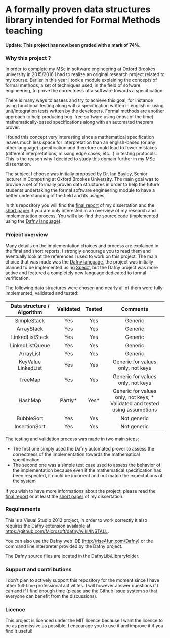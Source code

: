 # A formally proven data structures library intended for Formal Methods teaching

**Update: This project has now been graded with a mark of 74%.**

### Why this project ?

In order to complete my MSc in software engineering at Oxford Brookes university in 2015/2016 I had to realize an original research project related to my course. Earlier in this year I took a module explaining the concepts of formal methods, a set of techniques used, in the field of sofware engineering, to prove the correctness of a software towards a specification.

There is many ways to assess and try to achieve this goal, for instance using functional testing along with a specification written in english or using unit/integration tests written by the developers. Formal methods are another approach to help producing bug-free software using (most of the time) mathematically-based specifications along with an automated theorem prover. 

I found this concept very interesting since a mathematical specification leaves much less space for interpretation than an english-based (or any other language) specification and therefore could lead to fewer mistakes (different interpretations, missing edge cases, etc...) in testing protocols. This is the reason why I decided to study this domain further in my MSc dissertation.

The subject I choose was initially proposed by Dr. Ian Bayley, Senior lecturer in Computing at Oxford Brookes University. The main goal was to provide a set of formally proven data structures in order to help the future students undertaking the formal software engineering module to have a better understanding of the field and its usages.

In this repository you will find the [final report](https://github.com/AlexisChevalier/formal-data-structure-library/blob/master/Papers/Final%20report.pdf) of my dissertation and the [short paper](https://github.com/AlexisChevalier/formal-data-structure-library/blob/master/Papers/Short%20paper.pdf) if you are only interested in an overview of my research and implementation process. You will also find the source code (implemented using the [Dafny language](https://github.com/Microsoft/dafny)). 

### Project overview

Many details on the implementation choices and process are explained in the final and short reports, I strongly encourage you to read them and eventually look at the references I used to work on this project. The main choice that was made was the [Dafny language](https://github.com/Microsoft/dafny), the project was initially planned to be implemented using [Spec#](https://specsharp.codeplex.com/), but the Dafny project was more active and featured a completely new language dedicated to formal verification.

The following data structures were chosen and nearly all of them were fully implemented, validated and tested:

| Data structure / Algorithm | Validated | Tested | Comments |
|:---------------------:|:---------:|:-----:|:-----------------------------------------------------------------------------:|
|	SimpleStack			| Yes 		| Yes 	| Generic |
|	ArrayStack			| Yes 		| Yes 	| Generic |
|	LinkedListStack		| Yes 		| Yes 	| Generic |
|	LinkedListQueue		| Yes 		| Yes 	| Generic	|
|	ArrayList 			| Yes 		| Yes 	| Generic |
|	KeyValue LinkedList | Yes 		| Yes 	| Generic for values only, not keys |
|	TreeMap				| Yes 		| Yes 	| Generic for values only, not keys |
|	HashMap				| Partly* 	| Yes* 	| Generic for values only, not keys; * Validated and tested using assumptions	|
|	BubbleSort			| Yes 		| Yes 	| Not generic |	
|	InsertionSort		| Yes 		| Yes 	| Not generic |	

The testing and validation process was made in two main steps:
- The first one simply used the Dafny automated prover to assess the correctness of the implementation towards the mathematical specification
- The second one was a simple test case used to assess the behavior of the implementation because even if the mathematical specification has been respected, it could be incorrect and not match the expectations of the system

If you wish to have more informations about the project, please read the [final report](https://github.com/AlexisChevalier/formal-data-structure-library/blob/master/Papers/Final%20report.pdf) or at least the [short paper](https://github.com/AlexisChevalier/formal-data-structure-library/blob/master/Papers/Short%20paper.pdf) of my dissertation.

### Requirements

This is a Visual Studio 2012 project, in order to work correctly it also requires the Dafny extension available at https://github.com/Microsoft/dafny/wiki/INSTALL.

You can also use the Dafny web IDE (http://rise4fun.com/Dafny) or the command line interpreter provided by the Dafny project.

The Dafny source files are located in the DafnyLib\Libraryfolder.

### Support and contributions

I don't plan to actively support this repository for the moment since I have other full-time professional activitites. I will however answer questions if I can and if I find enough time (please use the Github issue system so that everyone can benefit from the discussions).

### Licence

This project is licenced under the MIT licence because I want the licence to be as permissive as possible, I encourage you to use it and improve it if you find it useful!
